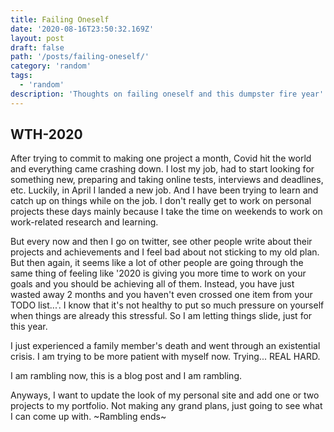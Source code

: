 ```yaml
---
title: Failing Oneself
date: '2020-08-16T23:50:32.169Z'
layout: post
draft: false
path: '/posts/failing-oneself/'
category: 'random'
tags:
  - 'random'
description: 'Thoughts on failing oneself and this dumpster fire year'
---
```


## WTH-2020

After trying to commit to making one project a month, Covid hit the world and everything came crashing down. I lost my job, had to start looking for something new, preparing and taking online tests, interviews and deadlines, etc. Luckily, in April I landed a new job. And I have been trying to learn and catch up on things while on the job. I don't really get to work on personal projects these days mainly because I take the time on weekends to work on work-related research and learning.

But every now and then I go on twitter, see other people write about their projects and achievements and I feel bad about not sticking to my old plan. But then again, it seems like a lot of other people are going through the same thing of feeling like '2020 is giving you more time to work on your goals and you should be achieving all of them. Instead, you have just wasted away 2 months and you haven't even crossed one item from your TODO list...'. I know that it's not healthy to put so much pressure on yourself when things are already this stressful. So I am letting things slide, just for this year.

I just experienced a family member's death and went through an existential crisis. I am trying to be more patient with myself now. Trying... REAL HARD.

I am rambling now, this is a blog post and I am rambling. 

Anyways, I want to update the look of my personal site and add one or two projects to my portfolio. Not making any grand plans, just going to see what I can come up with. ~Rambling ends~
